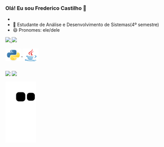 ### Olá! Eu sou Frederico Castilho 👋

- 
- 🌱 Estudante de Análise e Desenvolvimento de Sistemas(4º semestre)
- 😄 Pronomes: ele/dele


 <div>
  <a href="https://www.linkedin.com/in/mario-frederico-leit%C3%A3o-de-castilho/">
  <img height="180em" src="https://github-readme-stats.vercel.app/api?username=fredericocastilho&show_icons=true&theme=dracula&include_all_commits=true&count_private=true"/>
  <img height="180em" src="https://github-readme-stats.vercel.app/api/top-langs/?username=fredericocastilho&layout=compact&langs_count=7&theme=dracula"/>
</div>

</div>
<div style="display: inline_block"><br>
 
  <img align="center" alt="Rafa-Python" height="40" width="50" src="https://raw.githubusercontent.com/devicons/devicon/master/icons/python/python-original.svg">
  <img align="center" alt="Rafa-Csharp" height="40" width="50" src="https://raw.githubusercontent.com/devicons/devicon/master/icons/java/java-original.svg">
</div>

  ##
 
<div> 
 
  <a href = "mailto:fredericocastilho@hotmail.com"><img src="https://img.shields.io/badge/Microsoft_Outlook-0078D4?style=for-the-badge&logo=microsoft-outlook&logoColor=white" target="_blank"></a>
  <a href="https://www.linkedin.com/in/mario-frederico-leit%C3%A3o-de-castilho-8b15b920b/" target="_blank"><img src="https://img.shields.io/badge/-LinkedIn-%230077B5?style=for-the-badge&logo=linkedin&logoColor=white" target="_blank"></a> 

 ![Snake animation](https://github.com/FredericoCastilho/fredericocastilho/blob/output/github-contribution-grid-snake.svg)
 
</div>

